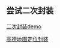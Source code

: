## 尝试二次封装
[二次封装demo](https://github.com/AirrWang/custompicselector)

[高德地图定位封装](https://github.com/AirrWang/LocationDemo)
